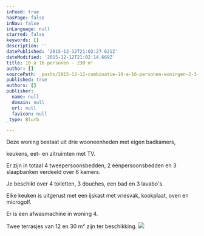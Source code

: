 ```yaml
---
inFeed: true
hasPage: false
inNav: false
inLanguage: null
starred: false
keywords: []
description: ''
datePublished: '2015-12-12T21:02:27.621Z'
dateModified: '2015-12-12T21:02:14.669Z'
title: 10 à 16 personen - 230 m²
author: []
sourcePath: _posts/2015-12-12-combinatie-10-a-16-personen-woningen-2-3-en-4.md
published: true
authors: []
publisher:
  name: null
  domain: null
  url: null
  favicon: null
_type: Blurb

---
```

Deze woning bestaat uit drie wooneenheden met eigen badkamers,

keukens, eet- en zitruimten met TV. 

Er zijn in totaal 4 tweepersoonsbedden, 2 éénpersoonsbedden en 3 slaapbanken verdeeld over 6 kamers. 

Je beschikt over 4 toiletten, 3 douches, een bad en 3 lavabo's. 

Elke keuken is uitgerust met een ijskast met vriesvak, kookplaat, oven en microgolf. 

Er is een afwasmachine in woning 4\. 

Twee terrasjes van 12 en 30 m² zijn ter beschikking. ![](https://the-grid-user-content.s3-us-west-2.amazonaws.com/f63c370c-ac32-48a9-b7da-d632641d2731.jpg)
